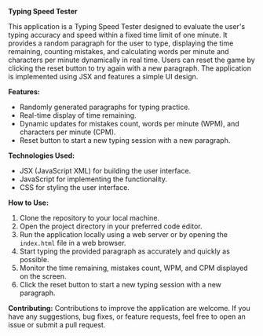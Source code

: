 **Typing Speed Tester**

This application is a Typing Speed Tester designed to evaluate the user's typing accuracy and speed within a fixed time limit of one minute. It provides a random paragraph for the user to type, displaying the time remaining, counting mistakes, and calculating words per minute and characters per minute dynamically in real time. Users can reset the game by clicking the reset button to try again with a new paragraph. The application is implemented using JSX and features a simple UI design.

**Features:**
- Randomly generated paragraphs for typing practice.
- Real-time display of time remaining.
- Dynamic updates for mistakes count, words per minute (WPM), and characters per minute (CPM).
- Reset button to start a new typing session with a new paragraph.

**Technologies Used:**
- JSX (JavaScript XML) for building the user interface.
- JavaScript for implementing the functionality.
- CSS for styling the user interface.

**How to Use:**
1. Clone the repository to your local machine.
2. Open the project directory in your preferred code editor.
3. Run the application locally using a web server or by opening the `index.html` file in a web browser.
4. Start typing the provided paragraph as accurately and quickly as possible.
5. Monitor the time remaining, mistakes count, WPM, and CPM displayed on the screen.
6. Click the reset button to start a new typing session with a new paragraph.

**Contributing:**
Contributions to improve the application are welcome. If you have any suggestions, bug fixes, or feature requests, feel free to open an issue or submit a pull request.
